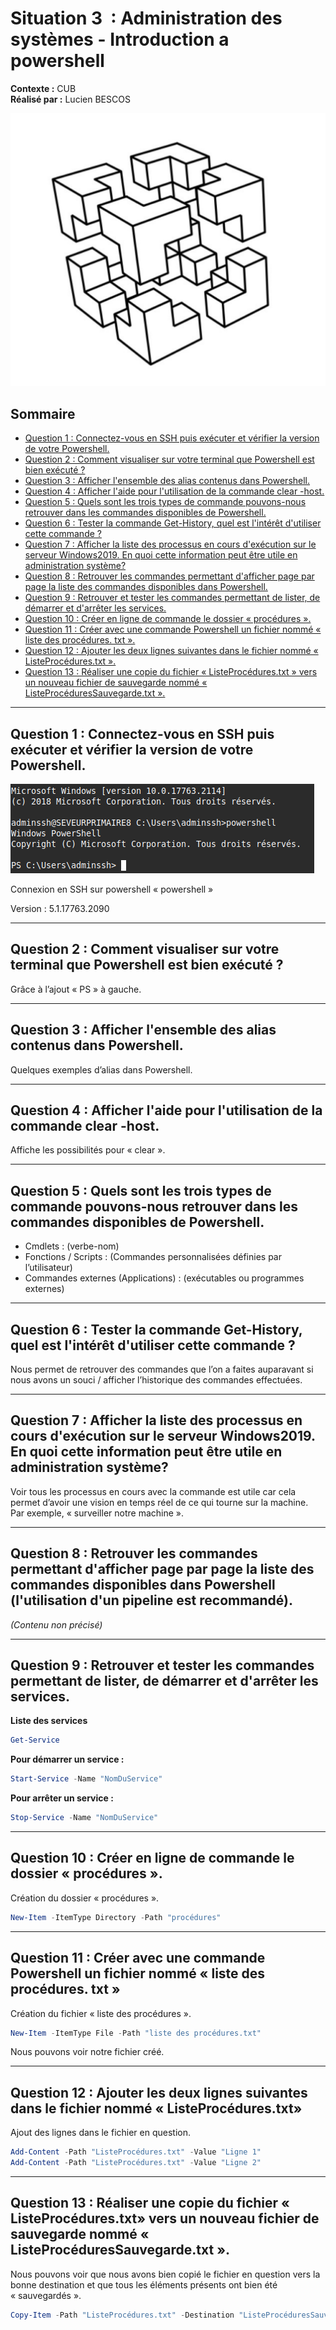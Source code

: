 # Situation 3  : Administration des systèmes - Introduction a powershell
**Contexte :** CUB  
**Réalisé par :** Lucien BESCOS  

![Logo CUB](../../medias/logocub.png)

## Sommaire

<!-- Sommaire auto généré -->
- [Question 1 : Connectez-vous en SSH puis exécuter et vérifier la version de votre Powershell.](#question-1--connectez-vous-en-ssh-puis-exécuter-et-vérifier-la-version-de-votre-powershell)
- [Question 2 : Comment visualiser sur votre terminal que Powershell est bien exécuté ?](#question-2--comment-visualiser-sur-votre-terminal-que-powershell-est-bien-exécuté-)
- [Question 3 : Afficher l'ensemble des alias contenus dans Powershell.](#question-3--afficher-lensemble-des-alias-contenus-dans-powershell)
- [Question 4 : Afficher l'aide pour l'utilisation de la commande clear -host.](#question-4--afficher-laide-pour-lutilisation-de-la-commande-clear--host)
- [Question 5 : Quels sont les trois types de commande pouvons-nous retrouver dans les commandes disponibles de Powershell.](#question-5--quels-sont-les-trois-types-de-commande-pouvons-nous-retrouver-dans-les-commandes-disponibles-de-powershell)
- [Question 6 : Tester la commande Get-History, quel est l'intérêt d'utiliser cette commande ?](#question-6--tester-la-commande-get-history-quel-est-lintérêt-dutiliser-cette-commande-)
- [Question 7 : Afficher la liste des processus en cours d'exécution sur le serveur Windows2019. En quoi cette information peut être utile en administration système?](#question-7--afficher-la-liste-des-processus-en-cours-dexécution-sur-le-serveur-windows2019-en-quoi-cette-information-peut-être-utile-en-administration-système)
- [Question 8 : Retrouver les commandes permettant d'afficher page par page la liste des commandes disponibles dans Powershell.](#question-8--retrouver-les-commandes-permettant-dafficher-page-par-page-la-liste-des-commandes-disponibles-dans-powershell)
- [Question 9 : Retrouver et tester les commandes permettant de lister, de démarrer et d'arrêter les services.](#question-9--retrouver-et-tester-les-commandes-permettant-de-lister-de-démarrer-et-darrêter-les-services)
- [Question 10 : Créer en ligne de commande le dossier « procédures ».](#question-10--créer-en-ligne-de-commande-le-dossier--procédures-)
- [Question 11 : Créer avec une commande Powershell un fichier nommé « liste des procédures. txt ».](#question-11--créer-avec-une-commande-powershell-un-fichier-nommé--liste-des-procédures-txt-)
- [Question 12 : Ajouter les deux lignes suivantes dans le fichier nommé « ListeProcédures.txt ».](#question-12--ajouter-les-deux-lignes-suivantes-dans-le-fichier-nommé--listeprocédurestxt-)
- [Question 13 : Réaliser une copie du fichier « ListeProcédures.txt » vers un nouveau fichier de sauvegarde nommé « ListeProcéduresSauvegarde.txt ».](#question-13--réaliser-une-copie-du-fichier--listeprocédurestxt--vers-un-nouveau-fichier-de-sauvegarde-nommé--listeprocéduressauvegardetxt-)

---

## Question 1 : ﻿﻿﻿Connectez-vous en SSH puis exécuter et vérifier la version de votre Powershell.

![Logo CUB](../../medias/Powershell_1.png)

Connexion en SSH sur powershell « powershell »

Version : 5.1.17763.2090

---

## Question 2 : ﻿﻿﻿Comment visualiser sur votre terminal que Powershell est bien exécuté ?

Grâce à l’ajout « PS » à gauche.

---

## Question 3 : ﻿﻿﻿Afficher l'ensemble des alias contenus dans Powershell.

Quelques exemples d’alias dans Powershell.

---

## Question 4 : ﻿﻿﻿Afficher l'aide pour l'utilisation de la commande clear -host.

Affiche les possibilités pour « clear ».

---

## Question 5 : ﻿﻿﻿Quels sont les trois types de commande pouvons-nous retrouver dans les commandes disponibles de Powershell.

- Cmdlets : (verbe-nom)
- Fonctions / Scripts : (Commandes personnalisées définies par l’utilisateur)
- Commandes externes (Applications) : (exécutables ou programmes externes)

---

## Question 6 : ﻿﻿﻿Tester la commande Get-History, quel est l'intérêt d'utiliser cette commande ?

Nous permet de retrouver des commandes que l’on a faites auparavant si nous avons un souci / afficher l’historique des commandes effectuées.

---

## Question 7 : ﻿﻿﻿Afficher la liste des processus en cours d'exécution sur le serveur Windows2019. En quoi cette information peut être utile en administration système?

Voir tous les processus en cours avec la commande est utile car cela permet d’avoir une vision en temps réel de ce qui tourne sur la machine.  
Par exemple, « surveiller notre machine ».

---

## Question 8 : ﻿﻿﻿Retrouver les commandes permettant d'afficher page par page la liste des commandes disponibles dans Powershell (l'utilisation d'un pipeline est recommandé).

*(Contenu non précisé)*

---

## Question 9 : ﻿﻿﻿Retrouver et tester les commandes permettant de lister, de démarrer et d'arrêter les services.

**Liste des services**

```powershell
Get-Service
```

**Pour démarrer un service :**  
```powershell
Start-Service -Name "NomDuService"
```

**Pour arrêter un service :**  
```powershell
Stop-Service -Name "NomDuService"
```

---

## Question 10 : ﻿﻿﻿﻿Créer en ligne de commande le dossier « procédures ».

Création du dossier « procédures ».

```powershell
New-Item -ItemType Directory -Path "procédures"
```

---

## Question 11 : ﻿﻿﻿﻿Créer avec une commande Powershell un fichier nommé « liste des procédures. txt »

Création du fichier « liste des procédures ».

```powershell
New-Item -ItemType File -Path "liste des procédures.txt"
```

Nous pouvons voir notre fichier créé.

---

## Question 12 :﻿﻿﻿﻿ Ajouter les deux lignes suivantes dans le fichier nommé « ListeProcédures.txt»

Ajout des lignes dans le fichier en question.

```powershell
Add-Content -Path "ListeProcédures.txt" -Value "Ligne 1"
Add-Content -Path "ListeProcédures.txt" -Value "Ligne 2"
```

---

## Question 13 :﻿﻿﻿﻿ Réaliser une copie du fichier « ListeProcédures.txt» vers un nouveau fichier de sauvegarde nommé « ListeProcéduresSauvegarde.txt ».

Nous pouvons voir que nous avons bien copié le fichier en question vers la bonne destination et que tous les éléments présents ont bien été « sauvegardés ».

```powershell
Copy-Item -Path "ListeProcédures.txt" -Destination "ListeProcéduresSauvegarde.txt"
```

